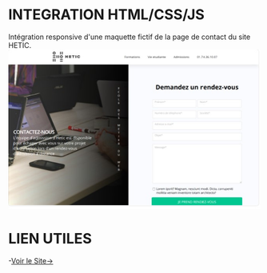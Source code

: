 # INTEGRATION HTML/CSS/JS
Intégration responsive d'une maquette fictif de la page de contact du site HETIC.
![Screenshot](ressources/imgmg.jpg "apercu du site")

# LIEN UTILES

-[Voir le Site->](https://formulaire-hetic.vercel.app)
